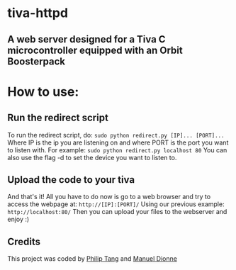 # tiva-httpd
A web server designed for a Tiva C microcontroller equipped with an Orbit Boosterpack
---
# How to use:
## Run the redirect script
To run the redirect script, do:
`sudo python redirect.py [IP]... [PORT]...`
Where IP is the ip you are listening on and where PORT is the port you want to listen with. For example:
`sudo python redirect.py localhost 80`
You can also use the flag -d to set the device you want to listen to.
## Upload the code to your tiva
And that's it! All you have to do now is go to a web browser and try to access the webpage at:
`http://[IP]:[PORT]/`
Using our previous example:
`http://localhost:80/`
Then you can upload your files to the webserver and enjoy :)
## Credits
This project was coded by [Philip Tang](https://twitter.com/philipwutang) and [Manuel Dionne](https://twitter.com/AideTechBot)
